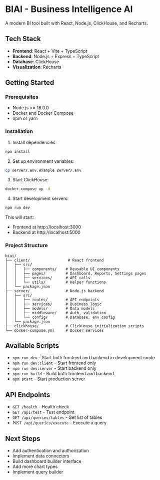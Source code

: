 # BIAI - Business Intelligence AI

A modern BI tool built with React, Node.js, ClickHouse, and Recharts.

## Tech Stack

- **Frontend**: React + Vite + TypeScript
- **Backend**: Node.js + Express + TypeScript
- **Database**: ClickHouse
- **Visualization**: Recharts

## Getting Started

### Prerequisites

- Node.js >= 18.0.0
- Docker and Docker Compose
- npm or yarn

### Installation

1. Install dependencies:
```bash
npm install
```

2. Set up environment variables:
```bash
cp server/.env.example server/.env
```

3. Start ClickHouse:
```bash
docker-compose up -d
```

4. Start development servers:
```bash
npm run dev
```

This will start:
- Frontend at http://localhost:3000
- Backend at http://localhost:5000

### Project Structure

```
biai/
├── client/                 # React frontend
│   ├── src/
│   │   ├── components/    # Reusable UI components
│   │   ├── pages/         # Dashboard, Reports, Settings pages
│   │   ├── services/      # API calls
│   │   └── utils/         # Helper functions
│   └── package.json
├── server/                # Node.js backend
│   ├── src/
│   │   ├── routes/        # API endpoints
│   │   ├── services/      # Business logic
│   │   ├── models/        # Data models
│   │   ├── middleware/    # Auth, validation
│   │   └── config/        # Database, env config
│   └── package.json
├── clickhouse/            # ClickHouse initialization scripts
└── docker-compose.yml     # Docker services
```

## Available Scripts

- `npm run dev` - Start both frontend and backend in development mode
- `npm run dev:client` - Start frontend only
- `npm run dev:server` - Start backend only
- `npm run build` - Build both frontend and backend
- `npm start` - Start production server

## API Endpoints

- `GET /health` - Health check
- `GET /api/test` - Test endpoint
- `GET /api/queries/tables` - Get list of tables
- `POST /api/queries/execute` - Execute a query

## Next Steps

- Add authentication and authorization
- Implement data connectors
- Build dashboard builder interface
- Add more chart types
- Implement query builder
